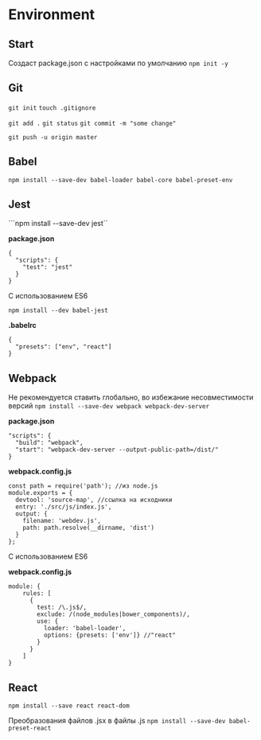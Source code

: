 # Environment

## Start

Создаст package.json с настройками по умолчанию
```npm init -y```

## Git

```git init```
```touch .gitignore```

```git add .```
```git status```
```git commit -m "some change"```

```git push -u origin master```

## Babel

```npm install --save-dev babel-loader babel-core babel-preset-env```

## Jest

```npm install --save-dev jest``

**package.json**
```
{
  "scripts": {
    "test": "jest"
  }
}
```

С использованием ES6

```npm install --dev babel-jest```

**.babelrc**
```
{
  "presets": ["env", "react"]
}
```

## Webpack

Не рекомендуется ставить глобально, во избежание несовместимости версий
```npm install --save-dev webpack webpack-dev-server```

**package.json**
```
"scripts": {
  "build": "webpack",
  "start": "webpack-dev-server --output-public-path=/dist/"
}
```

**webpack.config.js**
```
const path = require('path'); //из node.js
module.exports = {
  devtool: 'source-map', //ссылка на исходники
  entry: './src/js/index.js',
  output: {
    filename: 'webdev.js',
    path: path.resolve(__dirname, 'dist')
  }
};
```

С использованием ES6

**webpack.config.js**
```
module: {
    rules: [
      {
        test: /\.js$/,
        exclude: /(node_modules|bower_components)/,
        use: {
          loader: 'babel-loader',
          options: {presets: ['env']} //"react" 
        }
      }
    ]
}
```

## React

```npm install --save react react-dom```

Преобразования файлов .jsx в файлы .js
```npm install --save-dev babel-preset-react```

